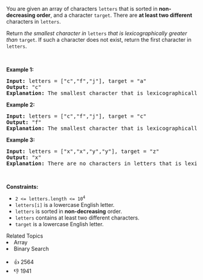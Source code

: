<p>You are given an array of characters <code>letters</code> that is sorted in <strong>non-decreasing order</strong>, and a character <code>target</code>. There are <strong>at least two different</strong> characters in <code>letters</code>.</p>

<p>Return <em>the smallest character in </em><code>letters</code><em> that is lexicographically greater than </em><code>target</code>. If such a character does not exist, return the first character in <code>letters</code>.</p>

<p>&nbsp;</p> 
<p><strong class="example">Example 1:</strong></p>

<pre>
<strong>Input:</strong> letters = ["c","f","j"], target = "a"
<strong>Output:</strong> "c"
<strong>Explanation:</strong> The smallest character that is lexicographically greater than 'a' in letters is 'c'.
</pre>

<p><strong class="example">Example 2:</strong></p>

<pre>
<strong>Input:</strong> letters = ["c","f","j"], target = "c"
<strong>Output:</strong> "f"
<strong>Explanation:</strong> The smallest character that is lexicographically greater than 'c' in letters is 'f'.
</pre>

<p><strong class="example">Example 3:</strong></p>

<pre>
<strong>Input:</strong> letters = ["x","x","y","y"], target = "z"
<strong>Output:</strong> "x"
<strong>Explanation:</strong> There are no characters in letters that is lexicographically greater than 'z' so we return letters[0].
</pre>

<p>&nbsp;</p> 
<p><strong>Constraints:</strong></p>

<ul> 
 <li><code>2 &lt;= letters.length &lt;= 10<sup>4</sup></code></li> 
 <li><code>letters[i]</code> is a lowercase English letter.</li> 
 <li><code>letters</code> is sorted in <strong>non-decreasing</strong> order.</li> 
 <li><code>letters</code> contains at least two different characters.</li> 
 <li><code>target</code> is a lowercase English letter.</li> 
</ul>

<div><div>Related Topics</div><div><li>Array</li><li>Binary Search</li></div></div><br><div><li>👍 2564</li><li>👎 1941</li></div>